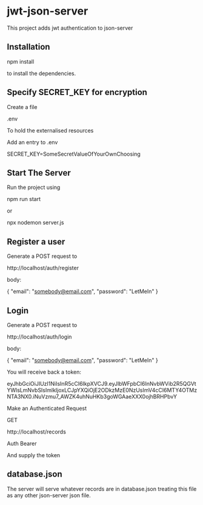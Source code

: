# jwt-json-server

This project adds jwt authentication to json-server

## Installation

npm install

to install the dependencies.

## Specify SECRET_KEY for encryption
Create a file 

.env

To hold the externalised resources

Add an entry to .env

SECRET_KEY=SomeSecretValueOfYourOwnChoosing


## Start The Server
Run the project using

npm run start

or

npx nodemon server.js


## Register a user

Generate a POST request to

http://localhost/auth/register

body:

{
    "email": "somebody@email.com", 
    "password": "LetMeIn"
}

## Login

Generate a POST request to

http://localhost/auth/login

body:

{
    "email": "somebody@email.com", 
    "password": "LetMeIn"
}

You will receive back a token:

eyJhbGciOiJIUzI1NiIsInR5cCI6IkpXVCJ9.eyJlbWFpbCI6InNvbWVib2R5QGVtYWlsLmNvbSIsImlkIjoxLCJpYXQiOjE2ODkzMzE0NzUsImV4cCI6MTY4OTMzNTA3NX0.iNuVzmu7_AWZK4uhNuHKb3goWGAaeXXX0ojhBRHPbvY

Make an Authenticated Request

GET

http://localhost/records

Auth
Bearer

And supply the token


## database.json

The server will serve whatever records are in database.json treating this file as any other
json-server json file.




